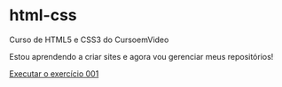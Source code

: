 # html-css
 Curso de HTML5 e CSS3 do CursoemVideo

 Estou aprendendo a criar sites e agora vou gerenciar meus repositórios!

<a href="https://viniciussaless.github.io/html-css/exercicios/ex001/index.html">Executar o exercício 001<a>
